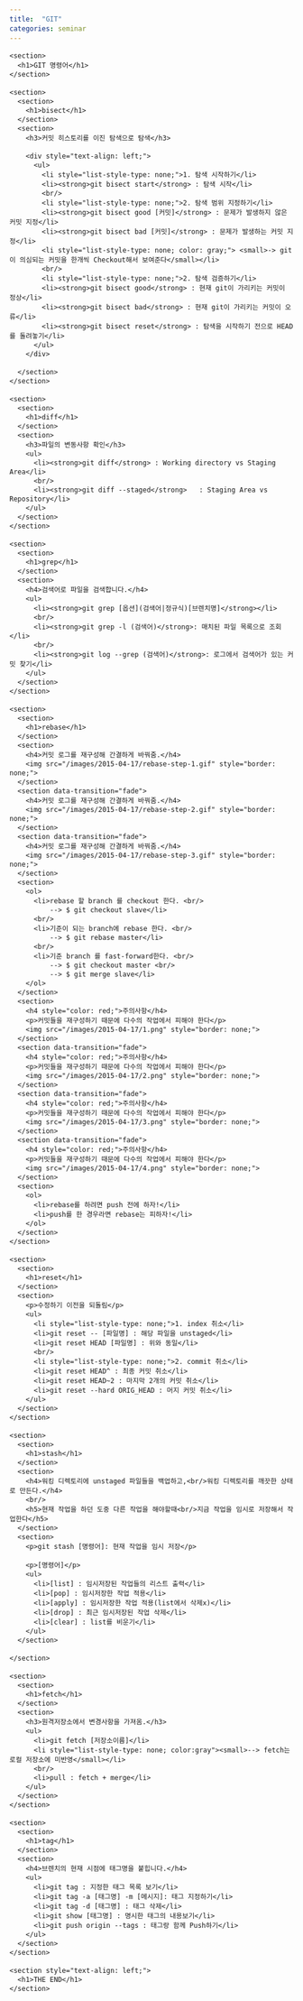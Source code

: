 ```yaml
---
title:  "GIT"
categories: seminar
---
```

<html lang="en">
<head>
  <meta charset="utf-8">
  <title>GIT</title>
  <link rel="stylesheet" href="/css/reveal.css">
  <link rel="stylesheet" href="/css/theme/simple.css" id="theme">
  <!--<link rel="stylesheet" href="/css/custome/2015-04-10.css">-->
  <!--[i?f lt IE 9]>
  <script src="lib/js/html5shiv.js"></script>
  <![endif]-->
</head>
<body>
<div class="reveal">
  <div class="slides">

    <section>
      <h1>GIT 명령어</h1>
    </section>

    <section>
      <section>
        <h1>bisect</h1>
      </section>
      <section>
        <h3>커밋 히스토리를 이진 탐색으로 탐색</h3>

        <div style="text-align: left;">
          <ul>
            <li style="list-style-type: none;">1. 탐색 시작하기</li>
            <li><strong>git bisect start</strong> : 탐색 시작</li>
            <br/>
            <li style="list-style-type: none;">2. 탐색 범위 지정하기</li>
            <li><strong>git bisect good [커밋]</strong> : 문제가 발생하지 않은 커밋 지정</li>
            <li><strong>git bisect bad [커밋]</strong> : 문제가 발생하는 커밋 지정</li>
            <li style="list-style-type: none; color: gray;"> <small>-> git이 의심되는 커밋을 한개씩 Checkout해서 보여준다</small></li>
            <br/>
            <li style="list-style-type: none;">2. 탐색 검증하기</li>
            <li><strong>git bisect good</strong> : 현재 git이 가리키는 커밋이 정상</li>
            <li><strong>git bisect bad</strong> : 현재 git이 가리키는 커밋이 오류</li>
            <li><strong>git bisect reset</strong> : 탐색을 시작하기 전으로 HEAD를 돌려놓기</li>
          </ul>
        </div>

      </section>
    </section>

    <section>
      <section>
        <h1>diff</h1>
      </section>
      <section>
        <h3>파일의 변동사항 확인</h3>
        <ul>
          <li><strong>git diff</strong> : Working directory vs Staging Area</li>
          <br/>
          <li><strong>git diff --staged</strong>   : Staging Area vs Repository</li>
        </ul>
      </section>
    </section>

    <section>
      <section>
        <h1>grep</h1>
      </section>
      <section>
        <h4>검색어로 파일을 검색합니다.</h4>
        <ul>
          <li><strong>git grep [옵션](검색어|정규식)[브렌치명]</strong></li>
          <br/>
          <li><strong>git grep -l (검색어)</strong>: 매치된 파일 목록으로 조회</li>
          <br/>
          <li><strong>git log --grep (검색어)</strong>: 로그에서 검색어가 있는 커밋 찾기</li>
        </ul>
      </section>
    </section>

    <section>
      <section>
        <h1>rebase</h1>
      </section>
      <section>
        <h4>커밋 로그를 재구성해 간결하게 바꿔줌.</h4>
        <img src="/images/2015-04-17/rebase-step-1.gif" style="border: none;">
      </section>
      <section data-transition="fade">
        <h4>커밋 로그를 재구성해 간결하게 바꿔줌.</h4>
        <img src="/images/2015-04-17/rebase-step-2.gif" style="border: none;">
      </section>
      <section data-transition="fade">
        <h4>커밋 로그를 재구성해 간결하게 바꿔줌.</h4>
        <img src="/images/2015-04-17/rebase-step-3.gif" style="border: none;">
      </section>
      <section>
        <ol>
          <li>rebase 할 branch 를 checkout 한다. <br/>
              --> $ git checkout slave</li>
          <br/>
          <li>기준이 되는 branch에 rebase 한다. <br/>
              --> $ git rebase master</li>
          <br/>
          <li>기준 branch 를 fast-forward한다. <br/>
              --> $ git checkout master <br/>
              --> $ git merge slave</li>
        </ol>
      </section>
      <section>
        <h4 style="color: red;">주의사항</h4>
        <p>커밋들을 재구성하기 때문에 다수의 작업에서 피해야 한다</p>
        <img src="/images/2015-04-17/1.png" style="border: none;">
      </section>
      <section data-transition="fade">
        <h4 style="color: red;">주의사항</h4>
        <p>커밋들을 재구성하기 때문에 다수의 작업에서 피해야 한다</p>
        <img src="/images/2015-04-17/2.png" style="border: none;">
      </section>
      <section data-transition="fade">
        <h4 style="color: red;">주의사항</h4>
        <p>커밋들을 재구성하기 때문에 다수의 작업에서 피해야 한다</p>
        <img src="/images/2015-04-17/3.png" style="border: none;">
      </section>
      <section data-transition="fade">
        <h4 style="color: red;">주의사항</h4>
        <p>커밋들을 재구성하기 때문에 다수의 작업에서 피해야 한다</p>
        <img src="/images/2015-04-17/4.png" style="border: none;">
      </section>
      <section>
        <ol>
          <li>rebase를 하려면 push 전에 하자!</li>
          <li>push를 한 경우라면 rebase는 피하자!</li>
        </ol>
      </section>
    </section>

    <section>
      <section>
        <h1>reset</h1>
      </section>
      <section>
        <p>수정하기 이전을 되돌림</p>
        <ul>
          <li style="list-style-type: none;">1. index 취소</li>
          <li>git reset -- [파일명] : 해당 파일을 unstaged</li>
          <li>git reset HEAD [파일명] : 위와 동일</li>
          <br/>
          <li style="list-style-type: none;">2. commit 취소</li>
          <li>git reset HEAD^ : 최종 커밋 취소</li>
          <li>git reset HEAD~2 : 마지막 2개의 커밋 취소</li>
          <li>git reset --hard ORIG_HEAD : 머지 커밋 취소</li>
        </ul>
      </section>
    </section>

    <section>
      <section>
        <h1>stash</h1>
      </section>
      <section>
        <h4>워킹 디렉토리에 unstaged 파일들을 백업하고,<br/>워킹 디렉토리를 깨끗한 상태로 만든다.</h4>
        <br/>
        <h5>현재 작업을 하던 도중 다른 작업을 해야할때<br/>지금 작업을 임시로 저장해서 작업한다</h5>
      </section>
      <section>
        <p>git stash [명령어]: 현재 작업을 임시 저장</p>

        <p>[명령어]</p>
        <ul>
          <li>[list] : 임시저장된 작업들의 리스트 출력</li>
          <li>[pop] : 임시저장한 작업 적용</li>
          <li>[apply] : 임시저장한 작업 적용(list에서 삭제x)</li>
          <li>[drop] : 최근 임시저장된 작업 삭제</li>
          <li>[clear] : list를 비운기</li>
        </ul>
      </section>

    </section>

    <section>
      <section>
        <h1>fetch</h1>
      </section>
      <section>
        <h3>원격저장소에서 변경사항을 가져옴.</h3>
        <ul>
          <li>git fetch [저장소이름]</li>
          <li style="list-style-type: none; color:gray"><small>--> fetch는 로컬 저장소에 미반영</small></li>
          <br/>
          <li>pull : fetch + merge</li>
        </ul>
      </section>
    </section>

    <section>
      <section>
        <h1>tag</h1>
      </section>
      <section>
        <h4>브렌치의 현재 시점에 태그명을 붙힙니다.</h4>
        <ul>
          <li>git tag : 지정한 태그 목록 보기</li>
          <li>git tag -a [태그명] -m [메시지]: 태그 지정하기</li>
          <li>git tag -d [태그명] : 태그 삭제</li>
          <li>git show [태그명] : 명시한 태그의 내용보기</li>
          <li>git push origin --tags : 태그랑 함께 Push하기</li>
        </ul>
      </section>
    </section>

    <section style="text-align: left;">
      <h1>THE END</h1>
    </section>

  </div>
</div>
<script src="/js/jquery-1.11.1.min.js"></script>
<script src="/lib/js/head.min.js"></script>
<script src="/js/reveal.js"></script>
<script>
  Reveal.initialize({
    controls: true,
    progress: true,
    slideNumber: true,
    fragments: true,
    top: 0
  });
</script>
</body>

</html>
